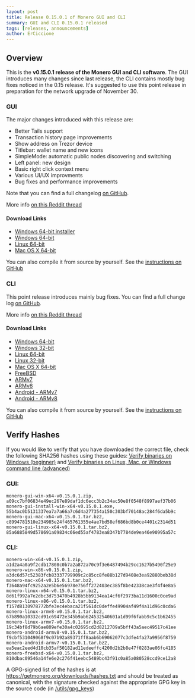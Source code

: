 ```yaml
---
layout: post
title: Release 0.15.0.1 of Monero GUI and CLI
summary: GUI and CLI 0.15.0.1 released
tags: [releases, announcements]
author: ErCiccione
---
```


## Overview
This is the **v0.15.0.1 release of the Monero GUI and CLI software**. The GUI introduces many changes since last release, the CLI contains mostly bug fixes noticed in the 0.15 release. It's suggested to use this point release in preparation for the network upgrade of November 30.

### GUI

The major changes introduced with this release are:


- Better Tails support
- Transaction history page improvements
- Show address on Trezor device
- Titlebar: wallet name and new icons
- SimpleMode: automatic public nodes discovering and switching
- Left panel: new design
- Basic right click context menu
- Various UI/UX improvments
- Bug fixes and performance improvements

Note that you can find a full changelog [on GitHub](https://github.com/byterubpay/monero-gui/compare/v0.14.1.0...v0.15.0.1).

More info [on this Reddit thread](https://www.reddit.com/r/Monero/comments/e0j98n/gui_v01501_carbon_chamaeleon_released/) 

#### Download Links

- [Windows 64-bit installer](https://downloads.getmonero.org/gui/monero-gui-install-win-x64-v0.15.0.1.exe)
- [Windows 64-bit](https://downloads.getmonero.org/gui/monero-gui-win-x64-v0.15.0.1.zip)
- [Linux 64-bit](https://downloads.getmonero.org/gui/monero-gui-linux-x64-v0.15.0.1.tar.bz2)
- [Mac OS X 64-bit](https://downloads.getmonero.org/gui/monero-gui-mac-x64-v0.15.0.1.tar.bz2)

You can also compile it from source by yourself. See the [instructions on GitHub](https://github.com/byterubpay/monero-gui)

### CLI

This point release introduces mainly bug fixes. You can find a full change log [on GitHub](https://github.com/byterubpay/monero/compare/v0.15.0.0...v0.15.0.1). 

More info [on this Reddit thread](https://www.reddit.com/r/Monero/comments/e0j5s1/cli_v01501_carbon_chamaeleon_released/) 

#### Download Links

- [Windows 64-bit](https://downloads.getmonero.org/cli/monero-win-x64-v0.15.0.1.zip)
- [Windows 32-bit](https://downloads.getmonero.org/cli/monero-win-x86-v0.15.0.1.zip)
- [Linux 64-bit](https://downloads.getmonero.org/cli/monero-linux-x64-v0.15.0.1.tar.bz2)
- [Linux 32-bit](https://downloads.getmonero.org/cli/monero-linux-x86-v0.15.0.1.tar.bz2)
- [Mac OS X 64-bit](https://downloads.getmonero.org/cli/monero-mac-x64-v0.15.0.1.tar.bz2)
- [FreeBSD](https://downloads.getmonero.org/cli/monero-freebsd-x64-v0.15.0.1.tar.bz2)
- [ARMv7](https://downloads.getmonero.org/cli/monero-linux-armv7-v0.15.0.1.tar.bz2)
- [ARMv8](https://downloads.getmonero.org/cli/monero-linux-armv8-v0.15.0.1.tar.bz2)
- [Android - ARMv7](https://downloads.getmonero.org/cli/monero-android-armv7-v0.15.0.1.tar.bz2)
- [Android - ARMv8](https://downloads.getmonero.org/cli/monero-android-armv8-v0.15.0.1.tar.bz2)

You can also compile it from source by yourself. See the [instructions on GitHub](https://github.com/byterubpay/monero-gui)

## Verify Hashes

If you would like to verify that you have downloaded the correct file, check the following SHA256 hashes using these guides: [Verify binaries on Windows (beginner)]({{site.baseurl}}/resources/user-guides/verification-windows-beginner.html) and [Verify binaries on Linux, Mac, or Windows command line (advanced)]({{site.baseurl}}/resources/user-guides/verification-allos-advanced.html)

### GUI:
```
monero-gui-win-x64-v0.15.0.1.zip, a09cc7bf06834e49ec267e89daf1dc6ecc3b2c34ac50e8f0548f8997aef37b06
monero-gui-install-win-x64-v0.15.0.1.exe, 55b4ac0b5131337ea7a7a66a7c6d4a277354a150c303bf70148ac284f6da5b9c
monero-gui-mac-x64-v0.15.0.1.tar.bz2, c8994781510e234985e24f465761355e4ae7bd58ef686bd8b0ce4401c2314d51
monero-gui-linux-x64-v0.15.0.1.tar.bz2, 85a6885849d578691a09834c66ed55af4783ea8347b7784de9ea46e90995a57c
```

### CLI:
```
monero-win-x64-v0.15.0.1.zip, a1d2a4a0a9f2cdb17808c0b7a2a872a70c9f3e6487494b29cc1627b5490f25e9
monero-win-x86-v0.15.0.1.zip, a3dc6d57c52383fcb83337799909c2c85cc8fe88b127d9408e3ea92880beb38d
monero-mac-x64-v0.15.0.1.tar.bz2, f3648a94fc9252a2e5b6e56978e756ff272403ec385f8be42338cae3f4f4e8a5
monero-linux-x64-v0.15.0.1.tar.bz2, 8d61f992a7e2dbc3d753470b4928b5bb9134ea14cf6f2973ba11d1600c0ce9ad
monero-linux-x86-v0.15.0.1.tar.bz2, f157d8130978772bfe3ec4ebaca21f561dc0deffe49904af49f4a11d96c0cda6
monero-linux-armv8-v0.15.0.1.tar.bz2, 67b890a10332cd91c69472e345b9ab624532540601a1d99f6fabb9c5c1b62455
monero-linux-armv7-v0.15.0.1.tar.bz2, 19c34bf8d79b6ae809efe30a4c02695cd2d8212709a5bff43a5aec49517c41ee
monero-android-armv8-v0.15.0.1.tar.bz2, f9cbf531049068f9c07b92a89371ff8aab6b69062077c3dfe4fa27a9956f8759
monero-android-armv7-v0.15.0.1.tar.bz2, ea5eac2eed4d10cb35af50182ad11edeeffc4200d2b2b8e47f0283ae06fc4185
monero-freebsd-x64-v0.15.0.1.tar.bz2, 810dbac09546a14fe6e2c276f41eebc5489bc43f91c0a85a080528ccd9ce12a8
```

A GPG-signed list of the hashes is at https://getmonero.org/downloads/hashes.txt and should be treated as canonical, with the signature checked against the appropriate GPG key in the source code (in [/utils/gpg_keys](https://github.com/byterubpay/monero/tree/master/utils/gpg_keys))

